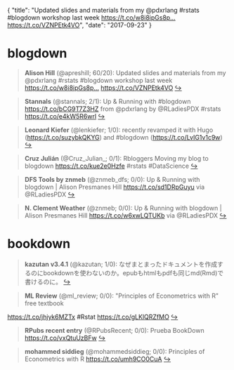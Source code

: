{
  "title": "Updated slides and materials from my @pdxrlang #rstats #blogdown workshop last week https://t.co/w8i8ipGs8p… https://t.co/VZNPEtk4VO",
  "date": "2017-09-23"
}

# blogdown

> **Alison Hill** (@apreshill; 60/20): Updated slides and materials from my @pdxrlang #rstats #blogdown workshop last week https://t.co/w8i8ipGs8p… https://t.co/VZNPEtk4VO  [&#8618;](https://twitter.com/xieyihui/status/911244500739096576)

<!-- -->


> **Stannals** (@stannals; 2/1): Up &amp; Running with #blogdown https://t.co/bCG9T7Z3HZ from @pdxrlang by @RLadiesPDX #rstats https://t.co/e4kW5R6wrl  [&#8618;](https://twitter.com/xieyihui/status/911300360601505792)

<!-- -->


> **Leonard Kiefer** (@lenkiefer; 1/0): recently revamped it with Hugo (https://t.co/suzybkQKYG) and #blogdown (https://t.co/LvIG1v1c9w)  [&#8618;](https://twitter.com/xieyihui/status/911371541555838976)

<!-- -->


> **Cruz Julián** (@Cruz_Julian_; 0/1): Rbloggers Moving my blog to blogdown https://t.co/kue2e0Hzfe #rstats #DataScience  [&#8618;](https://twitter.com/xieyihui/status/911138602024882176)

<!-- -->


> **DFS Tools by znmeb** (@znmeb_dfs; 0/0): Up &amp; Running with blogdown | Alison Presmanes Hill https://t.co/sd1DRpGuyu via @RLadiesPDX  [&#8618;](https://twitter.com/xieyihui/status/911303462058696704)

<!-- -->


> **N. Clement Weather** (@znmeb; 0/0): Up &amp; Running with blogdown | Alison Presmanes Hill https://t.co/w6xwLQTUKb via @RLadiesPDX  [&#8618;](https://twitter.com/xieyihui/status/911303461941235712)

<!-- -->


# bookdown

> **kazutan v3.4.1** (@kazutan; 1/0): なぜまとまったドキュメントを作成するのにbookdownを使わないのか。epubもhtmlもpdfも同じmd(Rmd)で書けるのに。  [&#8618;](https://twitter.com/xieyihui/status/911035792444805127)

<!-- -->


> **ML Review** (@ml_review; 0/0): "Principles of Econometrics with R" free textbook
>
https://t.co/jhjyk6MZTx #Rstat https://t.co/gLKlQRZfMO  [&#8618;](https://twitter.com/xieyihui/status/911353692695224320)

<!-- -->


> **RPubs recent entry** (@RPubsRecent; 0/0): Prueba BookDown https://t.co/vxQtuUzBFw  [&#8618;](https://twitter.com/xieyihui/status/911286221913108480)

<!-- -->


> **mohammed siddieg** (@mohammedsiddieg; 0/0): Principles of Econometrics with R https://t.co/umh9CO0CuA  [&#8618;](https://twitter.com/xieyihui/status/911211617546833921)

<!-- -->


